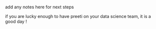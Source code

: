 add any notes here for next steps

if you are lucky enough to have preeti on your data science team, it is a good day !
